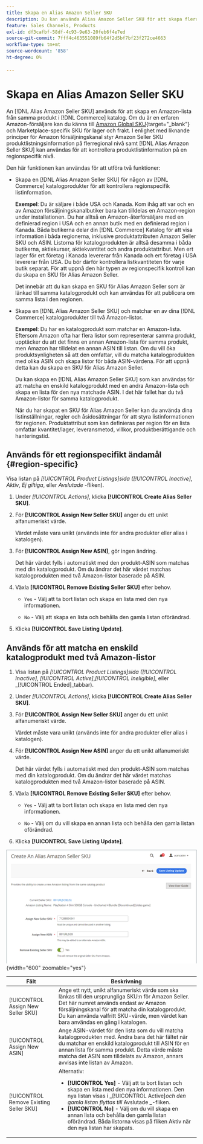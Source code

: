 ```yaml
---
title: Skapa en Alias Amazon Seller SKU
description: Du kan använda Alias Amazon Seller SKU för att skapa flerregionala Amazon-listor från dina Commerce-katalogprodukter.
feature: Sales Channels, Products
exl-id: df3cafbf-58df-4c93-9e63-20feb6f4e7ed
source-git-commit: 7fff4c463551089fb64f2d5bf7bf23f272ce4663
workflow-type: tm+mt
source-wordcount: '858'
ht-degree: 0%

---
```


# Skapa en Alias Amazon Seller SKU

An [!DNL Alias Amazon Seller SKU] används för att skapa en Amazon-lista från samma produkt i [!DNL Commerce] katalog. Om du är en erfaren Amazon-försäljare kan du känna till [Amazon Global SKU](https://sellercentral.amazon.com/gp/help/external/help.html?itemID=201394090){target="_blank"} och Marketplace-specifik SKU för lager och frakt. I enlighet med liknande principer för Amazon försäljningskanal styr Amazon Seller SKU produktlistningsinformation på flerregional nivå samt [!DNL Alias Amazon Seller SKU] kan användas för att kontrollera produktlistinformation på en regionspecifik nivå.

Den här funktionen kan användas för att utföra två funktioner:

- Skapa en [!DNL Alias Amazon Seller SKU] för någon av [!DNL Commerce] katalogprodukter för att kontrollera regionspecifik listinformation.

  **Exempel**: Du är säljare i både USA och Kanada. Kom ihåg att var och en av Amazon försäljningskanalbutiker bara kan tilldelas en Amazon-region under installationen. Du har alltså en Amazon-återförsäljare med en definierad region i USA och en annan butik med en definierad region i Kanada. Båda butikerna delar din [!DNL Commerce] Katalog för att visa information i båda regionerna, inklusive produktattributen Amazon Seller SKU och ASIN. Listorna för katalogprodukten är alltså desamma i båda butikerna, aktiekurser, aktiekvantitet och andra produktattribut. Men ert lager för ert företag i Kanada levererar från Kanada och ert företag i USA levererar från USA. Du bör därför kontrollera listkvantiteten för varje butik separat. För att uppnå den här typen av regionspecifik kontroll kan du skapa en SKU för Alias Amazon Seller.

  Det innebär att du kan skapa en SKU för Alias Amazon Seller som är länkad till samma katalogprodukt och kan användas för att publicera om samma lista i den regionen.

- Skapa en [!DNL Alias Amazon Seller SKU] och matchar en av dina [!DNL Commerce] katalogprodukter till två Amazon-listor.

  **Exempel**: Du har en katalogprodukt som matchar en Amazon-lista. Eftersom Amazon ofta har flera listor som representerar samma produkt, upptäcker du att det finns en annan Amazon-lista för samma produkt, men Amazon har tilldelat en annan ASIN till listan. Om du vill öka produktsynligheten så att den omfattar, vill du matcha katalogprodukten med olika ASIN och skapa listor för båda ASIN-värdena. För att uppnå detta kan du skapa en SKU för Alias Amazon Seller.

  Du kan skapa en [!DNL Alias Amazon Seller SKU] som kan användas för att matcha en enskild katalogprodukt med en andra Amazon-lista och skapa en lista för den nya matchade ASIN. I det här fallet har du två Amazon-listor för samma katalogprodukt.

  När du har skapat en SKU för Alias Amazon Seller kan du använda dina listinställningar, regler och åsidosättningar för att styra listinformationen för regionen. Produktattribut som kan definieras per region för en lista omfattar kvantitet/lager, leveransmetod, villkor, produktberättigande och hanteringstid.

## Används för ett regionspecifikt ändamål {#region-specific}

Visa listan på _[!UICONTROL Product Listings]_sida (_[!UICONTROL Inactive]_, _Aktiv_, _Ej giltiga_, eller _Avslutade_ -fliken).

1. Under _[!UICONTROL Actions]_, klicka **[!UICONTROL Create Alias Seller SKU]**.

1. För **[!UICONTROL Assign New Seller SKU]** anger du ett unikt alfanumeriskt värde.

   Värdet måste vara unikt (används inte för andra produkter eller alias i katalogen).

1. För **[!UICONTROL Assign New ASIN]**, gör ingen ändring.

   Det här värdet fylls i automatiskt med den produkt-ASIN som matchas med din katalogprodukt. Om du ändrar det här värdet matchas katalogprodukten med två Amazon-listor baserade på ASIN.

1. Växla **[!UICONTROL Remove Existing Seller SKU]** efter behov.

   - `Yes` - Välj att ta bort listan och skapa en lista med den nya informationen.

   - `No` - Välj att skapa en lista och behålla den gamla listan oförändrad.

1. Klicka **[!UICONTROL Save Listing Update]**.

## Används för att matcha en enskild katalogprodukt med två Amazon-listor

1. Visa listan på _[!UICONTROL Product Listings]_sida (_[!UICONTROL Inactive]_, _[!UICONTROL Active]_,_[!UICONTROL Ineligible]_, eller _[!UICONTROL Ended]_tabbar).

1. Under _[!UICONTROL Actions]_, klicka **[!UICONTROL Create Alias Seller SKU]**.

1. För **[!UICONTROL Assign New Seller SKU]** anger du ett unikt alfanumeriskt värde.

   Värdet måste vara unikt (används inte för andra produkter eller alias i katalogen).

1. För **[!UICONTROL Assign New ASIN]** anger du ett unikt alfanumeriskt värde.

   Det här värdet fylls i automatiskt med den produkt-ASIN som matchas med din katalogprodukt. Om du ändrar det här värdet matchas katalogprodukten med två Amazon-listor baserade på ASIN.

1. Växla **[!UICONTROL Remove Existing Seller SKU]** efter behov.

   - `Yes` - Välj att ta bort listan och skapa en lista med den nya informationen.

   - `No` - Välj om du vill skapa en annan lista och behålla den gamla listan oförändrad.

1. Klicka **[!UICONTROL Save Listing Update]**.

![skapa en Alias Amazon Seller SKU](assets/amazon-alias-sku-create.png){width="600" zoomable="yes"}

| Fält | Beskrivning |
|-----------------------------------------|----------------------------------------------------------------------------------------------------------------------------------------------------------------------------------------------------------------------------------------------------------------------------------------------------------------------------------------------------------------------------------------------------------------------------|
| [!UICONTROL Assign New Seller SKU] | Ange ett nytt, unikt alfanumeriskt värde som ska länkas till den ursprungliga SKU:n för Amazon Seller. Det här numret används endast av Amazon försäljningskanal för att matcha din katalogprodukt. Du kan använda valfritt SKU-värde, men värdet kan bara användas en gång i katalogen. |
| [!UICONTROL Assign New ASIN] | Ange ASIN-värdet för den lista som du vill matcha katalogprodukten med. Ändra bara det här fältet när du matchar en enskild katalogprodukt till ASIN för en annan lista för samma produkt. Detta värde måste matcha det ASIN som tilldelats av Amazon, annars avvisas inte listan av Amazon. |
| [!UICONTROL Remove Existing Seller SKU] | Alternativ:<ul><li>**[!UICONTROL Yes]** - Välj att ta bort listan och skapa en lista med den nya informationen. Den nya listan visas i _[!UICONTROL Active]_och den gamla listan flyttas till_ Avslutade _-fliken.</li><li>**[!UICONTROL No]** - Välj om du vill skapa en annan lista och behålla den gamla listan oförändrad. Båda listorna visas på fliken Aktiv när den nya listan har skapats.</li></ul> |
